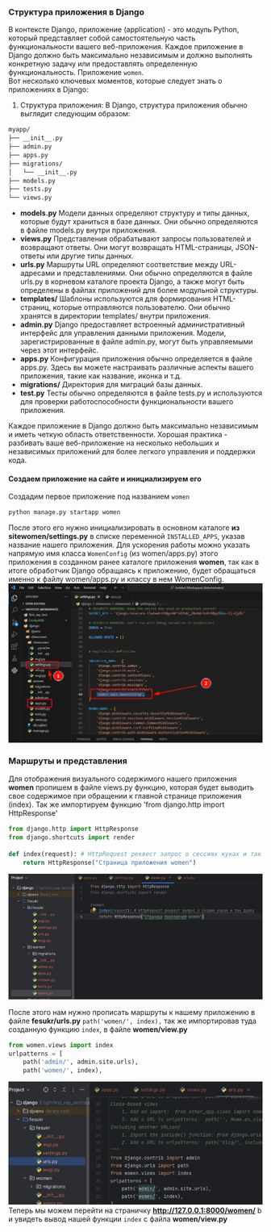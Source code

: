### Структура приложения в Django
В контексте Django, приложение (application) - это модуль Python, который представляет собой самостоятельную часть функциональности вашего веб-приложения. Каждое приложение в Django должно быть максимально независимым и должно выполнять конкретную задачу или предоставлять определенную функциональность. Приложение `women`.\
Вот несколько ключевых моментов, которые следует знать о приложениях в Django:
1. Структура приложения:
В Django, структура приложения обычно выглядит следующим образом:
```markdown
myapp/
├── __init__.py
├── admin.py
├── apps.py
├── migrations/
│   └── __init__.py
├── models.py
├── tests.py
└── views.py
```
* **models.py** Модели данных определяют структуру и типы данных, которые будут храниться в базе данных. Они обычно определяются в файле models.py внутри приложения.
* **views.py** Представления обрабатывают запросы пользователей и возвращают ответы. Они могут возвращать HTML-страницы, JSON-ответы или другие типы данных. 
* **urls.py** Маршруты URL определяют соответствие между URL-адресами и представлениями. Они обычно определяются в файле urls.py в корневом каталоге проекта Django, а также могут быть определены в файлах приложений для более модульной структуры.
* **templates/** Шаблоны используются для формирования HTML-страниц, которые отправляются пользователю. Они обычно хранятся в директории templates/ внутри приложения.
* **admin.py** Django предоставляет встроенный административный интерфейс для управления данными приложения. Модели, зарегистрированные в файле admin.py, могут быть управляемыми через этот интерфейс.
* **apps.py** Конфигурация приложения обычно определяется в файле apps.py. Здесь вы можете настраивать различные аспекты вашего приложения, такие как название, иконка и т.д.
* **migrations/** Директория для миграций базы данных.
* **test.py** Тесты обычно определяются в файле tests.py и используются для проверки работоспособности функциональности вашего приложения.

Каждое приложение в Django должно быть максимально независимым и иметь четкую область ответственности. Хорошая практика - разбивать ваше веб-приложение на несколько небольших и независимых приложений для более легкого управления и поддержки кода.
#### Создаем приложение на сайте и инициализируем его
Создадим первое приложение под названием `women`
```bash
python manage.py startapp women
```
После этого его нужно инициализировать в основном каталоге **из sitewomen/settings.py** в списке переменной `INSTALLED_APPS`, указав название нашего приложения. Для ускорения работы можно указать напрямую имя класса `WomenConfig` (из women/apps.py) этого приложения в созданном ранее каталоге приложения **women**, так как в итоге обработчик Django обращаясь к приложению, будет обращаться именно к файлу women/apps.py и классу в нем WomenConfig.
![apps](files/apps.png)
### Маршруты и представления
Для отображения визуального содержимого нашего приложения **women** пропишем в файле views.py функцию, которая будет выводить свое содержимое при обращении к главной странице приложения (index). Так же импортируем функцию 'from django.http import HttpResponse'
```python
from django.http import HttpResponse
from django.shortcuts import render

def index(request): # HttpRequest реквест запрос о сесcиях куках и так далее
    return HttpResponse("Страница приложения women")
```
![views](files/views.png)

После этого нам нужно прописать маршруты к нашему приложению в файле **fesukr/urls.py** `path('women/', index),` так же импортировав туда созданную функцию `index`, в файле **women/view.py**
```python
from women.views import index
urlpatterns = [
    path('admin/', admin.site.urls),
    path('women/', index),
```
![urls](files/urls.png)  
Теперь мы можем перейти на страничку **http://127.0.0.1:8000/women/** b и увидеть вывод нашей функции `index` с файла **women/view.py**
